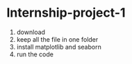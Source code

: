 ﻿# Internship-project-1
1. download
2. keep all the file in one folder
3. install matplotlib and seaborn
4. run the code
